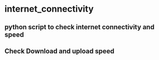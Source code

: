 # internet_connectivity

## python script to check internet connectivity and speed
## Check Download and upload speed
